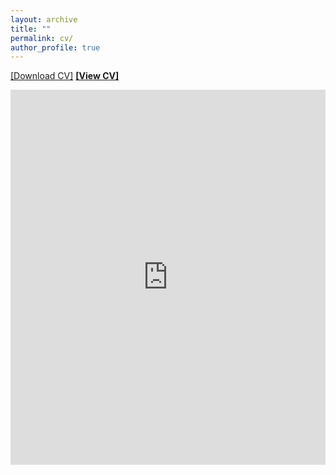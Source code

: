 ```yaml
---
layout: archive
title: ""
permalink: cv/
author_profile: true
---
```

<a href="https://priyanka-mondal.github.io/CV/priyanka.pdf" download="Priyanka_Mondal_CV.pdf" target="_blank">[Download CV]</a>
<a href="https://priyanka-mondal.github.io/CV/priyanka.pdf" target="_blank" style="font-weight:bold">[View CV]</a>


<iframe
    src="https://drive.google.com/viewerng/viewer?embedded=true&url=https://priyanka-mondal.github.io/CV/priyanka.pdf#toolbar=0&scrollbar=0"
    frameBorder="0"
    scrolling="auto"
    height="600px"
    width="100%"
></iframe>
